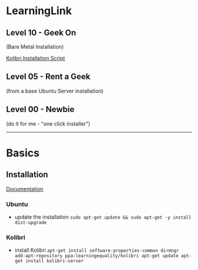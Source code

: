 # LearningLink

## Level 10 - Geek On
(Bare Metal Installation)

[Kolibri Installation Script](../10-Geek-On/README.md)

## Level 05 - Rent a Geek
(from a base Ubuntu Server installation)

## Level 00  - Newbie
(do it for me - "one click installer")

----
# Basics

## Installation
[Documentation](http://www.google.com)
### Ubuntu
* update the installation
`sudo apt-get update && sudo apt-get -y install dist-upgrade`
### Kolibri
* install Kolibri
`apt-get install software-properties-common dirmngr
add-apt-repository ppa:learningequality/kolibri
apt-get update
apt-get install kolibri-server`
